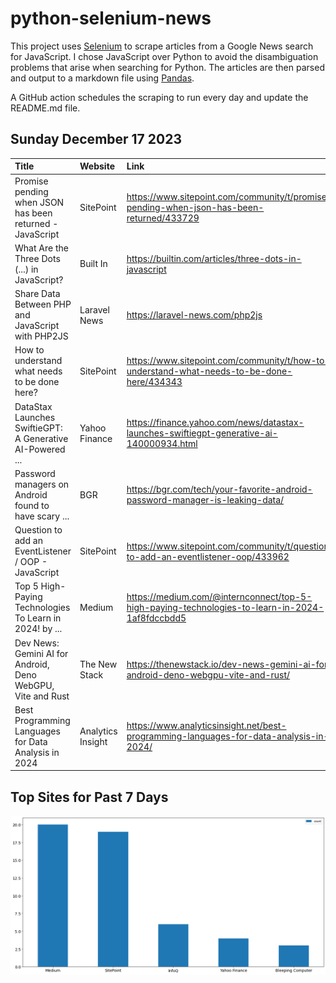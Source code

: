 # python-selenium-news

This project uses [Selenium](https://www.seleniumhq.org/) to scrape articles from a Google News search for JavaScript.
I chose JavaScript over Python to avoid the disambiguation problems that arise when searching for Python.
The articles are then parsed and output to a markdown file using [Pandas](https://pandas.pydata.org/).

A GitHub action schedules the scraping to run every day and update the README.md file.

## Sunday December 17 2023


| Title                                                       | Website           | Link                                                                                           |
|:------------------------------------------------------------|:------------------|:-----------------------------------------------------------------------------------------------|
| Promise pending when JSON has been returned - JavaScript    | SitePoint         | https://www.sitepoint.com/community/t/promise-pending-when-json-has-been-returned/433729       |
| What Are the Three Dots (...) in JavaScript?                | Built In          | https://builtin.com/articles/three-dots-in-javascript                                          |
| Share Data Between PHP and JavaScript with PHP2JS           | Laravel News      | https://laravel-news.com/php2js                                                                |
| How to understand what needs to be done here?               | SitePoint         | https://www.sitepoint.com/community/t/how-to-understand-what-needs-to-be-done-here/434343      |
| DataStax Launches SwiftieGPT: A Generative AI-Powered ...   | Yahoo Finance     | https://finance.yahoo.com/news/datastax-launches-swiftiegpt-generative-ai-140000934.html       |
| Password managers on Android found to have scary ...        | BGR               | https://bgr.com/tech/your-favorite-android-password-manager-is-leaking-data/                   |
| Question to add an EventListener / OOP - JavaScript         | SitePoint         | https://www.sitepoint.com/community/t/question-to-add-an-eventlistener-oop/433962              |
| Top 5 High-Paying Technologies To Learn in 2024!  by ...    | Medium            | https://medium.com/@internconnect/top-5-high-paying-technologies-to-learn-in-2024-1af8fdccbdd5 |
| Dev News: Gemini AI for Android, Deno WebGPU, Vite and Rust | The New Stack     | https://thenewstack.io/dev-news-gemini-ai-for-android-deno-webgpu-vite-and-rust/               |
| Best Programming Languages for Data Analysis in 2024        | Analytics Insight | https://www.analyticsinsight.net/best-programming-languages-for-data-analysis-in-2024/         |
## Top Sites for Past 7 Days

![Graph of Top Sites](https://raw.githubusercontent.com/dan-mba/python-selenium-news/main/last-week.png)
